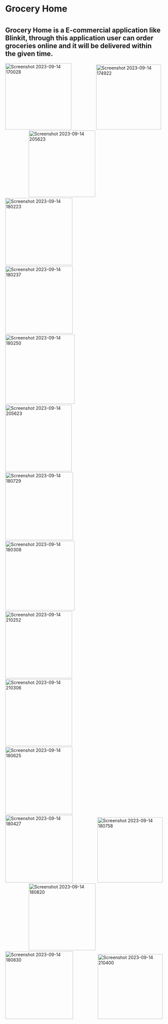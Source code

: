 <h1>Grocery Home<h1>
<h2>Grocery Home is a E-commercial application like Blinkit,
through this application user can order groceries online and it will be delivered within the given time.</h2>
  
<img width="211" alt="Screenshot 2023-09-14 170028" src="https://github.com/saimasam/Flutter_Online_Grocery_Application/assets/144828286/602c2d5f-5c1c-499c-a7b8-f836215abf2f">
&nbsp;&nbsp;&nbsp;&nbsp;&nbsp;&nbsp;&nbsp;&nbsp;&nbsp;&nbsp;&nbsp;&nbsp;&nbsp;&nbsp;&nbsp;&nbsp;&nbsp;&nbsp;
<img width="207" alt="Screenshot 2023-09-14 174922" src="https://github.com/saimasam/Flutter_Online_Grocery_Application/assets/144828286/3d300b00-295e-4171-8237-948a49a0801d">
&nbsp;&nbsp;&nbsp;&nbsp;&nbsp;&nbsp;&nbsp;&nbsp;&nbsp;&nbsp;&nbsp;&nbsp;&nbsp;&nbsp;&nbsp;&nbsp;&nbsp;&nbsp;
<img width="212" alt="Screenshot 2023-09-14 205623" src="https://github.com/saimasam/Flutter_Online_Grocery_Application/assets/144828286/d49a2587-3e8b-41d2-9ce5-2a9474c4b2b6">
&nbsp;&nbsp;&nbsp;&nbsp;&nbsp;&nbsp;&nbsp;&nbsp;&nbsp;&nbsp;&nbsp;&nbsp;&nbsp;&nbsp;&nbsp;&nbsp;&nbsp;&nbsp;
<img width="214" alt="Screenshot 2023-09-14 180223" src="https://github.com/saimasam/Flutter_Online_Grocery_Application/assets/144828286/21136216-169b-469c-a67d-e695fdd237e1">
&nbsp;&nbsp;&nbsp;&nbsp;&nbsp;&nbsp;&nbsp;&nbsp;&nbsp;&nbsp;&nbsp;&nbsp;&nbsp;&nbsp;&nbsp;&nbsp;&nbsp;&nbsp;
<img width="215" alt="Screenshot 2023-09-14 180237" src="https://github.com/saimasam/Flutter_Online_Grocery_Application/assets/144828286/9617faeb-d49c-42ad-8393-82c2f9a9bcd1">
&nbsp;&nbsp;&nbsp;&nbsp;&nbsp;&nbsp;&nbsp;&nbsp;&nbsp;&nbsp;&nbsp;&nbsp;&nbsp;&nbsp;&nbsp;&nbsp;&nbsp;&nbsp;
<img width="221" alt="Screenshot 2023-09-14 180250" src="https://github.com/saimasam/Flutter_Online_Grocery_Application/assets/144828286/59dea995-21ee-4611-ade1-4882620899a7">
&nbsp;&nbsp;&nbsp;&nbsp;&nbsp;&nbsp;&nbsp;&nbsp;&nbsp;&nbsp;&nbsp;&nbsp;&nbsp;&nbsp;&nbsp;&nbsp;&nbsp;&nbsp;
<img width="212" alt="Screenshot 2023-09-14 205623" src="https://github.com/saimasam/Flutter_Online_Grocery_Application/assets/144828286/d49a2587-3e8b-41d2-9ce5-2a9474c4b2b6">
&nbsp;&nbsp;&nbsp;&nbsp;&nbsp;&nbsp;&nbsp;&nbsp;&nbsp;&nbsp;&nbsp;&nbsp;&nbsp;&nbsp;&nbsp;&nbsp;&nbsp;&nbsp;
<img width="216" alt="Screenshot 2023-09-14 180729" src="https://github.com/saimasam/Flutter_Online_Grocery_Application/assets/144828286/2fba9b59-3a22-46ad-b42e-855f8a087ed2">
&nbsp;&nbsp;&nbsp;&nbsp;&nbsp;&nbsp;&nbsp;&nbsp;&nbsp;&nbsp;&nbsp;&nbsp;&nbsp;&nbsp;&nbsp;&nbsp;&nbsp;&nbsp;
<img width="221" alt="Screenshot 2023-09-14 180308" src="https://github.com/saimasam/Flutter_Online_Grocery_Application/assets/144828286/c6669145-3957-461c-a9a9-84fe45861d88">
&nbsp;&nbsp;&nbsp;&nbsp;&nbsp;&nbsp;&nbsp;&nbsp;&nbsp;&nbsp;&nbsp;&nbsp;&nbsp;&nbsp;&nbsp;&nbsp;&nbsp;&nbsp;
<img width="213" alt="Screenshot 2023-09-14 210252" src="https://github.com/saimasam/Flutter_Online_Grocery_Application/assets/144828286/608237f5-9b73-43d8-b4cc-017c70cf3a79">
&nbsp;&nbsp;&nbsp;&nbsp;&nbsp;&nbsp;&nbsp;&nbsp;&nbsp;&nbsp;&nbsp;&nbsp;&nbsp;&nbsp;&nbsp;&nbsp;&nbsp;&nbsp;
<img width="213" alt="Screenshot 2023-09-14 210306" src="https://github.com/saimasam/Flutter_Online_Grocery_Application/assets/144828286/760ac610-b89e-4074-8519-12e80005205e">
&nbsp;&nbsp;&nbsp;&nbsp;&nbsp;&nbsp;&nbsp;&nbsp;&nbsp;&nbsp;&nbsp;&nbsp;&nbsp;&nbsp;&nbsp;&nbsp;&nbsp;&nbsp;
<img width="214" alt="Screenshot 2023-09-14 180625" src="https://github.com/saimasam/Flutter_Online_Grocery_Application/assets/144828286/5c342418-a2bb-4d57-9fc1-f2e6ab33b775">
&nbsp;&nbsp;&nbsp;&nbsp;&nbsp;&nbsp;&nbsp;&nbsp;&nbsp;&nbsp;&nbsp;&nbsp;&nbsp;&nbsp;&nbsp;&nbsp;&nbsp;&nbsp;
<img width="215" alt="Screenshot 2023-09-14 180427" src="https://github.com/saimasam/Flutter_Online_Grocery_Application/assets/144828286/1855fff1-7682-49e8-803b-fafdc9f07dcb">
&nbsp;&nbsp;&nbsp;&nbsp;&nbsp;&nbsp;&nbsp;&nbsp;&nbsp;&nbsp;&nbsp;&nbsp;&nbsp;&nbsp;&nbsp;&nbsp;&nbsp;&nbsp;
<img width="208" alt="Screenshot 2023-09-14 180758" src="https://github.com/saimasam/Flutter_Online_Grocery_Application/assets/144828286/03d25627-3e4e-4141-8f75-76775188937b">
&nbsp;&nbsp;&nbsp;&nbsp;&nbsp;&nbsp;&nbsp;&nbsp;&nbsp;&nbsp;&nbsp;&nbsp;&nbsp;&nbsp;&nbsp;&nbsp;&nbsp;&nbsp;
<img width="213" alt="Screenshot 2023-09-14 180820" src="https://github.com/saimasam/Flutter_Online_Grocery_Application/assets/144828286/e6acf5e7-cfe2-444e-8369-2d6634b6255e">
&nbsp;&nbsp;&nbsp;&nbsp;&nbsp;&nbsp;&nbsp;&nbsp;&nbsp;&nbsp;&nbsp;&nbsp;&nbsp;&nbsp;&nbsp;&nbsp;&nbsp;&nbsp;
<img width="216" alt="Screenshot 2023-09-14 180830" src="https://github.com/saimasam/Flutter_Online_Grocery_Application/assets/144828286/279ca46c-3b0f-443f-8108-1dd1c22843ae">
&nbsp;&nbsp;&nbsp;&nbsp;&nbsp;&nbsp;&nbsp;&nbsp;&nbsp;&nbsp;&nbsp;&nbsp;&nbsp;&nbsp;&nbsp;&nbsp;&nbsp;&nbsp;
<img width="207" alt="Screenshot 2023-09-14 210400" src="https://github.com/saimasam/Flutter_Online_Grocery_Application/assets/144828286/4c6c8ac7-fc1e-423d-bff7-4817cb04e213">
